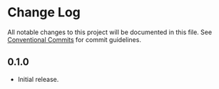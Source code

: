 # Change Log

All notable changes to this project will be documented in this file.
See [Conventional Commits](https://conventionalcommits.org) for commit guidelines.

## 0.1.0

- Initial release.